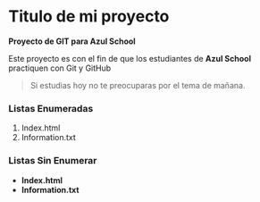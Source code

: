# Titulo de mi proyecto
**Proyecto de GIT para Azul School**

Este proyecto es con el fin de que los estudiantes de **Azul School** practiquen con Git y GitHub  

> Si estudias hoy no te preocuparas por el tema de mañana.

[//]:# (Listas Enumeradas)
### Listas Enumeradas

1. Index.html
2. Information.txt

### Listas Sin Enumerar
[//]:# (Listas Sin Enumerar)

* **Index.html**
* **Information.txt**